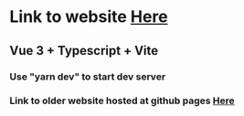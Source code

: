 # Link to website [Here](https://kdm-gear-grid-builder.web.app/)

## Vue 3 + Typescript + Vite

### Use "yarn dev" to start dev server

### Link to older website hosted at github pages [Here](https://maxnankivell.github.io/kdm-gear-grid-builder/)
